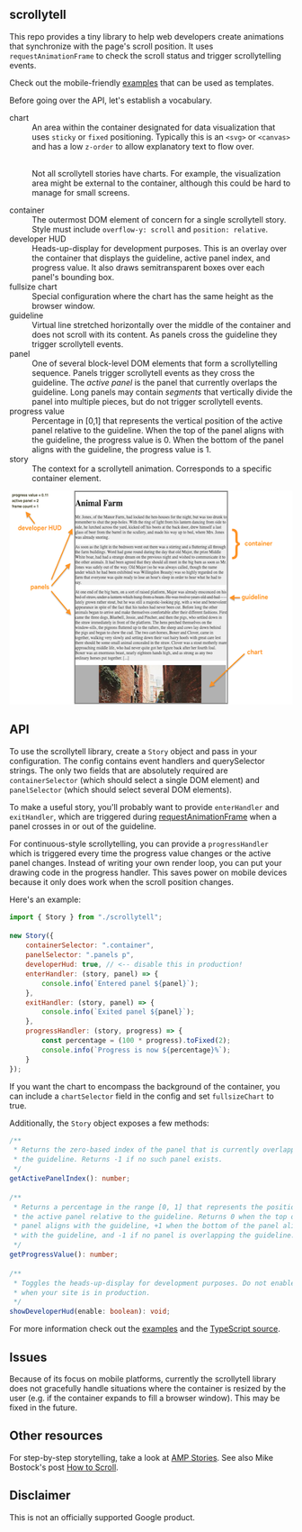 ## scrollytell

This repo provides a tiny library to help web developers create animations that
synchronize with the page's scroll position. It uses `requestAnimationFrame`
to check the scroll status and trigger scrollytelling events.

Check out the mobile-friendly [examples][1] that can be used as templates.

Before going over the API, let's establish a vocabulary.

<dl>
    <dt>chart</dt>
    <dd>
        An area within the container designated for data visualization that uses
        <code>sticky</code> or <code>fixed</code> positioning. Typically this is
        an <code>&lt;svg&gt;</code> or <code>&lt;canvas&gt;</code> and has a low
        <code>z-order</code> to allow explanatory text to flow over.
        <br><br>
        <p>
        Not all scrollytell stories have charts. For example, the visualization
        area might be external to the container, although this could be hard to
        manage for small screens.
        </p>
    </dd>
    <dt>container</dt>
    <dd>
        The outermost DOM element of concern for a single scrollytell story.
        Style must include <code>overflow-y: scroll</code> and
        <code>position: relative</code>.
    </dd>
    <dt>developer HUD</dt>
    <dd>
        Heads-up-display for development purposes. This is an overlay over the
        container that displays the guideline, active panel index, and progress
        value. It also draws semitransparent boxes over each panel's bounding
        box.
    </dd>
    <dt>fullsize chart</dt>
    <dd>
        Special configuration where the chart has the same height as the browser
        window.
    </dd>
    <dt>guideline</dt>
    <dd>
        Virtual line stretched horizontally over the middle of the container and
        does not scroll with its content. As panels cross the guideline they
        trigger scrollytell events.
    </dd>
    <dt>panel</dt>
    <dd>
        One of several block-level DOM elements that form a scrollytelling
        sequence. Panels trigger scrollytell events as they cross the guideline.
        The <i>active panel</i> is the panel that currently overlaps the
        guideline. Long panels may contain <i>segments</i> that vertically
        divide the panel into multiple pieces, but do not trigger scrollytell
        events.
    </dd>
    <dt>progress value</dt>
    <dd>
        Percentage in [0,1] that represents the vertical position of the active
        panel relative to the guideline. When the top of the panel aligns with
        the guideline, the progress value is 0. When the bottom of the panel
        aligns with the guideline, the progress value is 1.
    </dd>
    <dt>story</dt>
    <dd>
        The context for a scrollytell animation. Corresponds to a specific
        container element.
    </dd>
</dl>

<img src="legend.png" width="553" height="379">

## API

To use the scrollytell library, create a `Story` object and pass in your
configuration. The config contains event handlers and querySelector strings. The
only two fields that are absolutely required are `containerSelector` (which
should select a single DOM element) and `panelSelector` (which should select
several DOM elements).

To make a useful story, you'll probably want to provide `enterHandler` and
`exitHandler`, which are triggered during [requestAnimationFrame][2] when a
panel crosses in or out of the guideline.

For continuous-style scrollytelling, you can provide a `progressHandler` which
is triggered every time the progress value changes or the active panel changes.
Instead of writing your own render loop, you can put your drawing code in the
progress handler. This saves power on mobile devices because it only does work
when the scroll position changes.

Here's an example:

```js
import { Story } from "./scrollytell";

new Story({
    containerSelector: ".container",
    panelSelector: ".panels p",
    developerHud: true, // <-- disable this in production!
    enterHandler: (story, panel) => {
        console.info(`Entered panel ${panel}`);
    },
    exitHandler: (story, panel) => {
        console.info(`Exited panel ${panel}`);
    },
    progressHandler: (story, progress) => {
        const percentage = (100 * progress).toFixed(2);
        console.info(`Progress is now ${percentage}%`);
    }
});
```

If you want the chart to encompass the background of the container, you can
include a `chartSelector` field in the config and set `fullsizeChart` to true.

Additionally, the `Story` object exposes a few methods:

```ts
/**
 * Returns the zero-based index of the panel that is currently overlapping
 * the guideline. Returns -1 if no such panel exists.
 */
getActivePanelIndex(): number;

/**
 * Returns a percentage in the range [0, 1] that represents the position of
 * the active panel relative to the guideline. Returns 0 when the top of the
 * panel aligns with the guideline, +1 when the bottom of the panel aligns
 * with the guideline, and -1 if no panel is overlapping the guideline.
 */
getProgressValue(): number;

/**
 * Toggles the heads-up-display for development purposes. Do not enable
 * when your site is in production.
 */
showDeveloperHud(enable: boolean): void;

```

For more information check out the [examples][1] and the [TypeScript source][3].

## Issues

Because of its focus on mobile platforms, currently the scrollytell library does
not gracefully handle situations where the container is resized by the user
(e.g. if the container expands to fill a browser window). This may be fixed in
the future.

## Other resources

For step-by-step storytelling, take a look at [AMP Stories][4]. See also
Mike Bostock's post [How to Scroll][5].

## Disclaimer

This is not an officially supported Google product.

[1]: https://google.github.io/scrollytell/examples
[2]: https://developer.mozilla.org/en-US/docs/Web/API/window/requestAnimationFrame
[3]: https://github.com/google/scrollytell/raw/master/scrollytell.ts
[4]: https://amp.dev/about/stories/
[5]: https://bost.ocks.org/mike/scroll/
